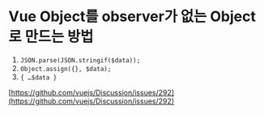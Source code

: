 # Vue Object를 observer가 없는 Object로 만드는 방법

1. `JSON.parse(JSON.stringif($data));`
2. `Object.assign({}, $data);`
3. `{ …$data }`

[https://github.com/vuejs/Discussion/issues/292](https://github.com/vuejs/Discussion/issues/292)
